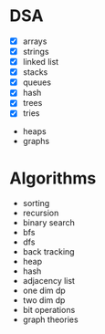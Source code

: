 # DSA
  - [x] arrays
  - [x] strings
  - [x] linked list
  - [x] stacks
  - [x] queues
  - [x] hash
  - [x] trees
  - [x] tries
  - heaps
  - graphs
# Algorithms
  - sorting
  - recursion
  - binary search
  - bfs
  - dfs
  - back tracking
  - heap
  - hash
  - adjacency list
  - one dim dp
  - two dim dp
  - bit operations
  - graph theories

